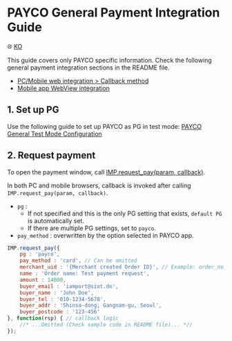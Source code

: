 # PAYCO General Payment Integration Guide

:globe_with_meridians: [KO](/인증결제/sample/payco.md)

This guide covers only PAYCO specific information. Check the following general payment integration sections in the README file.

- [PC/Mobile web integration > Callback method](../README.md#callback)
- [Mobile app WebView integration](../README.md#webview)

## 1. Set up PG

Use the following guide to set up PAYCO as PG in test mode:
<a href="https://guide.iamport.kr/09f252f7-f15e-4e1c-ad39-d526486b463b" target="_blank">PAYCO General Test Mode Configuration</a>

## 2. Request payment

To open the payment window, call [IMP.request_pay(param, callback)](https://docs.iamport.kr/en-US/sdk/javascript-sdk#request_pay).  

In both PC and mobile browsers, callback is invoked after calling `IMP.request_pay(param, callback)`.

- `pg` : 
    - If not specified and this is the only PG setting that exists, `default PG` is automatically set. 
	- If there are multiple PG settings, set to `payco`.
- `pay_method` : overwritten by the option selected in PAYCO app.

```javascript
IMP.request_pay({
    pg : 'payco',
    pay_method : 'card', // Can be omitted
    merchant_uid : '{Merchant created Order ID}', // Example: order_no_0001
    name : 'Order name: Test payment request',
    amount : 14000,
    buyer_email : 'iamport@siot.do',
    buyer_name : 'John Doe',
    buyer_tel : '010-1234-5678',
    buyer_addr : 'Shinsa-dong, Gangnam-gu, Seoul',
    buyer_postcode : '123-456'
}, function(rsp) { // callback logic
	//* ...Omitted (Check sample code in README file)... *//
});
```  

